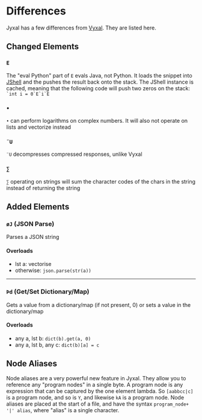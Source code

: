 # Differences

Jyxal has a few differences from [Vyxal](https://github.com/Vyxal/Vyxal). They are listed here.

## Changed Elements

### `` E `` 
The "eval Python" part of `E` evals Java, not Python. It loads the snippet into [JShell](https://en.wikipedia.org/wiki/JShell) and the pushes the result back onto the stack. The JShell instance is cached, meaning that the following code will push two zeros on the stack: ``` `int i = 0`E`i`E```

### `` • ``
`•` can perform logarithms on complex numbers. It will also not operate on lists and vectorize instead

### `` ¨U `` 
`¨U` decompresses compressed responses, unlike Vyxal

### `` ∑ `` 
`∑` operating on strings will sum the character codes of the chars in the string instead of returning the string

## Added Elements

### `` øJ `` (JSON Parse)
Parses a JSON string

#### Overloads
- lst a: vectorise
- otherwise: `json.parse(str(a))`

----------------------

### `` Þd `` (Get/Set Dictionary/Map)

Gets a value from a dictionary/map (if not present, 0) or sets a value in the dictionary/map

#### Overloads

- any a, lst b: `dict(b).get(a, 0)`
- any a, lst b, any c: `dict(b)[a] = c`

## Node Aliases

Node aliases are a very powerful new feature in Jyxal. They allow you to reference any "program nodes" in a single byte.
A program node is any expression that can be captured by the one element lambda. So `[aabbcc|c]` is a program node, and
so is `Y`, and likewise `kA` is a program node. Node aliases are placed at the start of a file, and have the
syntax `program_node+ '|' alias`, where "alias" is a single character.
